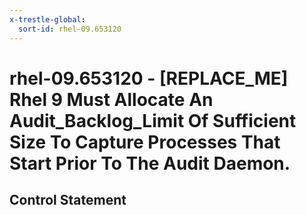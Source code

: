 ```yaml
---
x-trestle-global:
  sort-id: rhel-09.653120
---
```


# rhel-09.653120 - \[REPLACE_ME\] Rhel 9 Must Allocate An Audit_Backlog_Limit Of Sufficient Size To Capture Processes That Start Prior To The Audit Daemon.

## Control Statement
